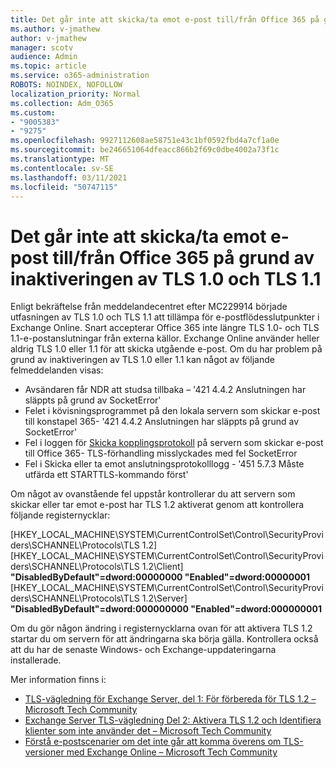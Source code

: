 ```yaml
---
title: Det går inte att skicka/ta emot e-post till/från Office 365 på grund av inaktiveringen av TLS 1.0 och TLS 1.1
ms.author: v-jmathew
author: v-jmathew
manager: scotv
audience: Admin
ms.topic: article
ms.service: o365-administration
ROBOTS: NOINDEX, NOFOLLOW
localization_priority: Normal
ms.collection: Adm_O365
ms.custom:
- "9005383"
- "9275"
ms.openlocfilehash: 9927112608ae58751e43c1bf0592fbd4a7cf1a0e
ms.sourcegitcommit: be246651064dfeacc866b2f69c0dbe4002a73f1c
ms.translationtype: MT
ms.contentlocale: sv-SE
ms.lasthandoff: 03/11/2021
ms.locfileid: "50747115"
---
```

# <a name="unable-to-sendreceive-email-tofrom-office-365-because-of-the-tls-10-and-tls-11-disablement"></a>Det går inte att skicka/ta emot e-post till/från Office 365 på grund av inaktiveringen av TLS 1.0 och TLS 1.1

Enligt bekräftelse från meddelandecentret efter MC229914 började utfasningen av TLS 1.0 och TLS 1.1 att tillämpa för e-postflödesslutpunkter i Exchange Online. Snart accepterar Office 365 inte längre TLS 1.0- och TLS 1.1-e-postanslutningar från externa källor. Exchange Online använder heller aldrig TLS 1.0 eller 1.1 för att skicka utgående e-post. Om du har problem på grund av inaktiveringen av TLS 1.0 eller 1.1 kan något av följande felmeddelanden visas:

- Avsändaren får NDR att studsa tillbaka – '421 4.4.2 Anslutningen har släppts på grund av SocketError'
- Felet i kövisningsprogrammet på den lokala servern som skickar e-post till konstapel 365- '421 4.4.2 Anslutningen har släppts på grund av SocketError'
- Fel i loggen för [Skicka kopplingsprotokoll](https://docs.microsoft.com/exchange/mail-flow/connectors/protocol-logging) på servern som skickar e-post till Office 365- TLS-förhandling misslyckades med fel SocketError
- Fel i Skicka eller ta emot anslutningsprotokolllogg - '451 5.7.3 Måste utfärda ett STARTTLS-kommando först'

Om något av ovanstående fel uppstår kontrollerar du att servern som skickar eller tar emot e-post har TLS 1.2 aktiverat genom att kontrollera följande registernycklar:

[HKEY_LOCAL_MACHINE\SYSTEM\CurrentControlSet\Control\SecurityProviders\SCHANNEL\Protocols\TLS 1.2] [HKEY_LOCAL_MACHINE\SYSTEM\CurrentControlSet\Control\SecurityProviders\SCHANNEL\Protocols\TLS 1.2\Client] **"DisabledByDefault"=dword:00000000 "Enabled"=dword:00000001** [HKEY_LOCAL_MACHINE\SYSTEM\CurrentControlSet\Control\SecurityProviders\SCHANNEL\Protocols\TLS 1.2\Server] **"DisabledByDefault"=dword:000000000 "Enabled"=dword:000000001**

Om du gör någon ändring i registernycklarna ovan för att aktivera TLS 1.2 startar du om servern för att ändringarna ska börja gälla. Kontrollera också att du har de senaste Windows- och Exchange-uppdateringarna installerade.

Mer information finns i:

- [TLS-vägledning för Exchange Server, del 1: För förbereda för TLS 1.2 – Microsoft Tech Community](https://techcommunity.microsoft.com/t5/exchange-team-blog/exchange-server-tls-guidance-part-1-getting-ready-for-tls-1-2/ba-p/607649)
- [Exchange Server TLS-vägledning Del 2: Aktivera TLS 1.2 och Identifiera klienter som inte använder det – Microsoft Tech Community](https://techcommunity.microsoft.com/t5/exchange-team-blog/exchange-server-tls-guidance-part-2-enabling-tls-1-2-and/ba-p/607761)
- [Förstå e-postscenarier om det inte går att komma överens om TLS-versioner med Exchange Online – Microsoft Tech Community](https://techcommunity.microsoft.com/t5/exchange-team-blog/understanding-email-scenarios-if-tls-versions-cannot-be-agreed/ba-p/2065089)
